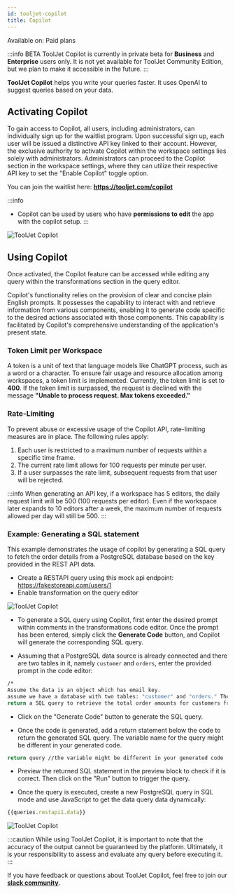 ```yaml
---
id: tooljet-copilot
title: Copilot
---
```


<div className='badge badge--primary heading-badge'>Available on: Paid plans</div>

:::info BETA
ToolJet Copilot is currently in private beta for **Business** and **Enterprise** users only. It is not yet available for ToolJet Community Edition, but we plan to make it accessible in the future. 
:::

**ToolJet Copilot** helps you write your queries faster. It uses OpenAI to suggest queries based on your data. 

## Activating Copilot

To gain access to Copilot, all users, including administrators, can individually sign up for the waitlist program. Upon successful sign up, each user will be issued a distinctive API key linked to their account. However, the exclusive authority to activate Copilot within the workspace settings lies solely with administrators. Administrators can proceed to the Copilot section in the workspace settings, where they can utilize their respective API key to set the "Enable Copilot" toggle option.

You can join the waitlist here: **https://tooljet.com/copilot**

:::info
- Copilot can be used by users who have **permissions to edit** the app with the copilot setup.
:::

<div style={{textAlign: 'center'}}>

<img className="screenshot-full" src="/img/copilot/enable.png" alt="ToolJet Copilot" />

</div>

## Using Copilot

Once activated, the Copilot feature can be accessed while editing any query within the transformations section in the query editor.

Copilot's functionality relies on the provision of clear and concise plain English prompts. It possesses the capability to interact with and retrieve information from various components, enabling it to generate code specific to the desired actions associated with those components. This capability is facilitated by Copilot's comprehensive understanding of the application's present state.

### Token Limit per Workspace

A token is a unit of text that language models like ChatGPT process, such as a word or a character. To ensure fair usage and resource allocation among workspaces, a token limit is implemented. Currently, the token limit is set to **400**. If the token limit is surpassed, the request is declined with the message **"Unable to process request. Max tokens exceeded."**

### Rate-Limiting

To prevent abuse or excessive usage of the Copilot API, rate-limiting measures are in place. The following rules apply:

1. Each user is restricted to a maximum number of requests within a specific time frame.
2. The current rate limit allows for 100 requests per minute per user.
3. If a user surpasses the rate limit, subsequent requests from that user will be rejected.

:::info
When generating an API key, if a workspace has 5 editors, the daily request limit will be 500 (100 requests per editor). Even if the workspace later expands to 10 editors after a week, the maximum number of requests allowed per day will still be 500.
:::

### Example: Generating a SQL statement 

This example demonstrates the usage of copilot by generating a SQL query to fetch the order details from a PostgreSQL database based on the key provided in the REST API data.

- Create a RESTAPI query using this mock api endpoint: https://fakestoreapi.com/users/1
- Enable transformation on the query editor

<div style={{textAlign: 'center'}}>

<img className="screenshot-full" src="/img/copilot/query.png" alt="ToolJet Copilot" />

</div>

- To generate a SQL query using Copilot, first enter the desired prompt within comments in the transformations code editor. Once the prompt has been entered, simply click the **Generate Code** button, and Copilot will generate the corresponding SQL query.

- Assuming that a PostgreSQL data source is already connected and there are two tables in it, namely `customer` and `orders`, enter the provided prompt in the code editor:

```bash
/*
Assume the data is an object which has email key.
assume we have a database with two tables: "customer" and "orders." The "customer" table has columns such as "customer_id," "customer_name," and "country." The "orders" table has columns such as "order_id," "customer_id," "order_date," and "total_amount."
return a SQL query to retrieve the total order amounts for customers from the email key retrieved from the data, who have placed more than three orders.*/
```

- Click on the "Generate Code" button to generate the SQL query.

- Once the code is generated, add a return statement below the code to return the generated SQL query. The variable name for the query might be different in your generated code.

```bash
return query //the variable might be different in your generated code
```

- Preview the returned SQL statement in the preview block to check if it is correct. Then click on the "Run" button to trigger the query.

- Once the query is executed, create a new PostgreSQL query in SQL mode and use JavaScript to get the data query data dynamically:

```js
{{queries.restapi1.data}}
```

<div style={{textAlign: 'center'}}>

<img className="screenshot-full" src="/img/copilot/copilot1.gif" alt="ToolJet Copilot" />

</div>

:::caution
While using ToolJet Copilot, it is important to note that the accuracy of the output cannot be guaranteed by the platform. Ultimately, it is your responsibility to assess and evaluate any query before executing it.
:::

If you have feedback or questions about ToolJet Copilot, feel free to join our **[slack community](https://tooljet.com/slack)**.

